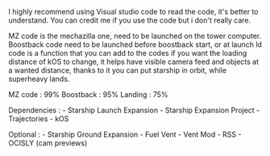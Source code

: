 I highly recommend using Visual studio code to read the code, it's better to understand.
You can credit me if you use the code but i don't really care.


MZ code is the mechazilla one, need to be launched on the tower computer.
Boostback code need to be launched before boostback start, or at launch
ld code is a function that you can add to the codes if you want the loading distance of kOS to change, it helps have visible camera feed and objects at a wanted distance, thanks to it you can put starship in orbit, while superheavy lands.

MZ code : 99%
Boostback : 95%
Landing : 75%


Dependencies : - Starship Launch Expansion 
			   - Starship Expansion Project 
               - Trajectories
			   - kOS


Optional : - Starship Ground Expansion
           - Fuel Vent
           - Vent Mod 
           - RSS
		   - OCISLY (cam previews)

